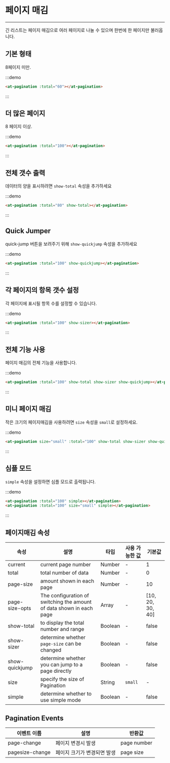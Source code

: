 
# 페이지 매김

----

긴 리스트는 페이지 매김으로 여러 페이지로 나눌 수 있으며 한번에 한 페이지만 불러옵니다.

## 기본 형태

8페이지 미만.

:::demo
```html
<at-pagination :total="60"></at-pagination>
```
:::

## 더 많은 페이지

8 페이지 이상.

:::demo
```html
<at-pagination :total="100"></at-pagination>
```
:::

## 전체 갯수 출력

데이터의 양을 표시하려면 `show-total` 속성을 추가하세요

:::demo
```html
<at-pagination :total="80" show-total></at-pagination>
```
:::

## Quick Jumper

quick-jump 버튼을 보려주기 위해 `show-quickjump` 속성을 추가하세요

:::demo
```html
<at-pagination :total="100" show-quickjump></at-pagination>
```
:::

## 각 페이지의 항목 갯수 설정

각 페이지에 표시될 항목 수를 설정할 수 있습니다.

:::demo
```html
<at-pagination :total="100" show-sizer></at-pagination>
```
:::

## 전체 기능 사용

페이지 매김의 전체 기능을 사용합니다.

:::demo
```html
<at-pagination :total="100" show-total show-sizer show-quickjump></at-pagination>
```
:::

## 미니 페이지 매김

작은 크기의 페이지매김을 사용하려면 `size` 속성을 `small`로 설정하세요.

:::demo
```html
<at-pagination size="small" :total="100" show-total show-sizer show-quickjump></at-pagination>
```
:::

## 심플 모드

`simple` 속성을 설정하면 심플 모드로 출력됩니다.

:::demo
```html
<at-pagination :total="100" simple></at-pagination>
<at-pagination :total="100" size="small" simple></at-pagination>
```
:::

## 페이지매김 속성

| 속성      | 설명          | 타입      | 사용 가능한 값                           | 기본값  |
|---------- |-------------- |---------- |-----------------------------  |-------- |
| current | current page number | Number | - | 1 |
| total | total number of data | Number | - | 0 |
| page-size | amount shown in each page | Number | - | 10 |
| page-size-opts | The configuration of switching the amount of data shown in each page | Array | - | [10, 20, 30, 40] |
| show-total | to display the total number and range | Boolean | - | false |
| show-sizer | determine whether `page-size` can be changed | Boolean | - | false |
| show-quickjump | determine whether you can jump to a page directly | Boolean | - | false |
| size | specify the size of Pagination | String | `small` | - |
| simple | determine whether to use simple mode | Boolean | - | false |

## Pagination Events

| 이벤트 이름      | 설명          | 반환값  |
|---------- |-------------- |---------- |
| page-change | 페이지 변경시 발생 | page number |
| pagesize-change | 페이지 크기가 변경되면 발생 | page size |

<style lang="scss" scoped>
  .at-pagination + .at-pagination {
    margin-top: 16px;
  }
</style>
